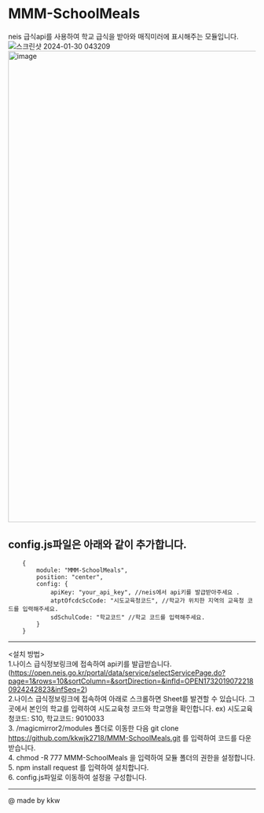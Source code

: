 # MMM-SchoolMeals

neis 급식api를 사용하여 학교 급식을 받아와 매직미러에 표시해주는 모듈입니다.<br/>
![스크린샷 2024-01-30 043209](https://github.com/kkwjk2718/MMM-SchoolMeals/assets/158192089/625be668-e845-4fb0-9120-10fb175b3f71)
<img width="960" alt="image" src="https://github.com/kkwjk2718/MMM-SchoolMeals/assets/158192089/4fbf9c6c-7e29-4064-b7c7-eb2597ecdd37">

config.js파일은 아래와 같이 추가합니다.<br/>
--------------------------------------------------------------------------------------------------------------
        {
            module: "MMM-SchoolMeals",
            position: "center",
            config: {
                apiKey: "your_api_key", //neis에서 api키를 발급받아주세요 .
                atptOfcdcScCode: "시도교육청코드", //학교가 위치한 지역의 교육청 코드를 입력해주세요.
                sdSchulCode: "학교코드" //학교 코드를 입력해주세요.
            }
        }
--------------------------------------------------------------------------------------------------------------

<설치 방법><br/>
1.나이스 급식정보링크에 접속하여 api키를 발급받습니다.(https://open.neis.go.kr/portal/data/service/selectServicePage.do?page=1&rows=10&sortColumn=&sortDirection=&infId=OPEN17320190722180924242823&infSeq=2)<br/>
2.나이스 급식정보링크에 접속하여 아래로 스크롤하면 Sheet를 발견할 수 있습니다. 그곳에서 본인의 학교를 입력하여 시도교육청 코드와 학교명을 확인합니다. ex) 시도교육청코드: S10, 학교코드: 9010033<br/>
3. /magicmirror2/modules 폴더로 이동한 다음 git clone https://github.com/kkwjk2718/MMM-SchoolMeals.git 를 입력하여 코드를 다운받습니다.<br/>
4. chmod -R 777 MMM-SchoolMeals 을 입력하여 모듈 폴더의 권한을 설정합니다.<br/>
5. npm install request 를 입력하여 설치합니다.<br/>
6. config.js파일로 이동하여 설정을 구성합니다.<br/>

--------------------------------------------------------------------------------------------------------------

@ made by kkw
